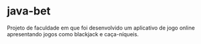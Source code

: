 # java-bet
Projeto de faculdade em que foi desenvolvido um aplicativo de jogo online apresentando jogos como blackjack e caça-níqueis. 
